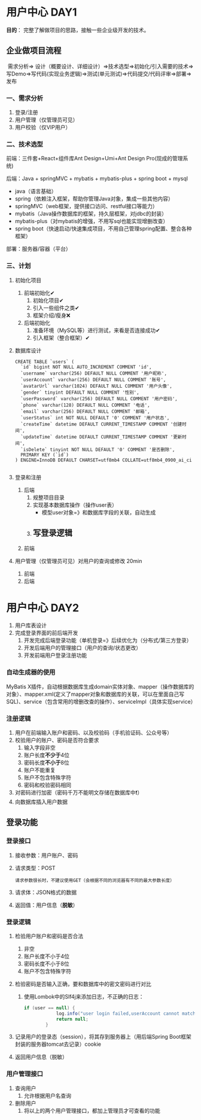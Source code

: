 # 用户中心 DAY1

**目的**： 完整了解做项目的思路，接触一些企业级开发的技术。

## 企业做项目流程

​	需求分析=> 设计（概要设计、详细设计）=>技术选型=>初始化/引入需要的技术=>写Demo=>写代码(实现业务逻辑)=>测试(单元测试)=>代码提交/代码评审=>部署=>发布

### 一、需求分析

1. 登录/注册
2. 用户管理（仅管理员可见）
3. 用户校验（仅VIP用户）

### 二、技术选型

前端：三件套+React+组件库Ant Design+Umi+Ant Design Pro(现成的管理系统)

后端：Java + springMVC + mybatis + mybatis-plus + spring boot + mysql

- java（语言基础）
- spring（依赖注入框架，帮助你管理Java对象，集成一些其他内容）
- springMVC（web框架，提供接口访问、restful接口等能力）
- mybatis（Java操作数据库的框架，持久层框架，对jdbc的封装）
- mybatis-plus（对mybatis的增强，不用写sql也能实现增删改查）
- spring boot（快速启动/快速集成项目，不用自己管理spring配置、整合各种框架）

部署：服务器/容器（平台）

### 三、计划

1. 初始化项目

   1. 前端初始化✔
      1. 初始化项目✔
      2. 引入一些组件之类✔
      3. 框架介绍/瘦身❌
   2. 后端初始化 
      1. 准备环境（MySQL等）进行测试，来看是否连接成功✔
      2. 引入框架（整合框架）✔

2. 数据库设计

   ~~~
   CREATE TABLE `users` (
     `id` bigint NOT NULL AUTO_INCREMENT COMMENT 'id',
     `username` varchar(256) DEFAULT NULL COMMENT '用户昵称',
     `userAccount` varchar(256) DEFAULT NULL COMMENT '账号',
     `avatarUrl` varchar(1024) DEFAULT NULL COMMENT '用户头像',
     `gender` tinyint DEFAULT NULL COMMENT '性别',
     `userPassword` varchar(256) DEFAULT NULL COMMENT '用户密码',
     `phone` varchar(128) DEFAULT NULL COMMENT '电话',
     `email` varchar(256) DEFAULT NULL COMMENT '邮箱',
     `userStatus` int NOT NULL DEFAULT '0' COMMENT '用户状态',
     `createTime` datetime DEFAULT CURRENT_TIMESTAMP COMMENT '创建时间',
     `updateTime` datetime DEFAULT CURRENT_TIMESTAMP COMMENT '更新时间',
     `isDelete` tinyint NOT NULL DEFAULT '0' COMMENT '是否删除',
     PRIMARY KEY (`id`)
   ) ENGINE=InnoDB DEFAULT CHARSET=utf8mb4 COLLATE=utf8mb4_0900_ai_ci
   
   
   ~~~

3. 登录和注册

   1. 后端
      1. 规整项目目录
      2. 实现基本数据库操作（操作user表）
         - 模型user对象=》和数据库字段的关联，自动生成
      3. 写登录逻辑
         - 
   2. 前端

4. 用户管理（仅管理员可见）对用户的查询或修改   20min

   1. 前端
   2. 后端

   

# 用户中心 DAY2

1. 用户库表设计
2. 完成登录界面的前后端开发
   1. 开发完成后端登录功能（单机登录=》后续优化为（分布式/第三方登录）
   2. 开发后端用户的管理接口（用户的查询/状态更改）
   3. 开发前端用户登录注册功能


### 自动生成器的使用

MyBatis X插件，自动根据数据库生成domain实体对象、mapper（操作数据库的对象）、mapper.xml(定义了mapper对象和数据库的关联，可以在里面自己写SQL)、service（包含常用的增删改查的操作）、serviceImpl（具体实现service）

### 注册逻辑

1. 用户在前端输入账户和密码、以及校验码（手机验证码、公众号等）
2. 校验用户的账户、密码是否符合要求
   1. 输入字段非空
   2. 账户长度**不少于**4位
   3. 密码长度**不小于**8位
   4. 账户不能重复
   5. 账户不包含特殊字符
   6. 密码和校验密码相同
3. 对密码进行加密（密码千万不能明文存储在数据库中❗）
4. 向数据库插入用户数据

## 登录功能

### 登录接口

1. 接收参数：用户账户、密码

2. 请求类型：POST

   ~~~
   请求参数很长时，不建议使用GET（会根据不同的浏览器有不同的最大参数长度）
   ~~~

3. 请求体：JSON格式的数据

4. 返回值：用户信息（**脱敏**）

### 登录逻辑

1. 检验用户账户和密码是否合法

   1. 非空
   2. 账户长度不小于4位
   3. 密码长度不小于8位
   4. 账户不包含特殊字符

2. 检验密码是否输入正确，要和数据库中的密文密码进行对比

   1. 使用Lombok中的Slf4j来添加日志，不正确的日志：
      ~~~java
      if (user == null) {
                  log.info("user login failed,userAccount cannot match userPassword");
                  return null;
              }
      ~~~

      

3. 记录用户的登录态（session），将其存到服务器上（用后端Spring Boot框架封装的服务器tomcat去记录）cookie

4. 返回用户信息（脱敏）





### 用户管理接口

1. 查询用户
   1. 允许根据用户名查询
2. 删除用户
   1. 将以上的两个用户管理接口，都加上管理员才可查看的功能
